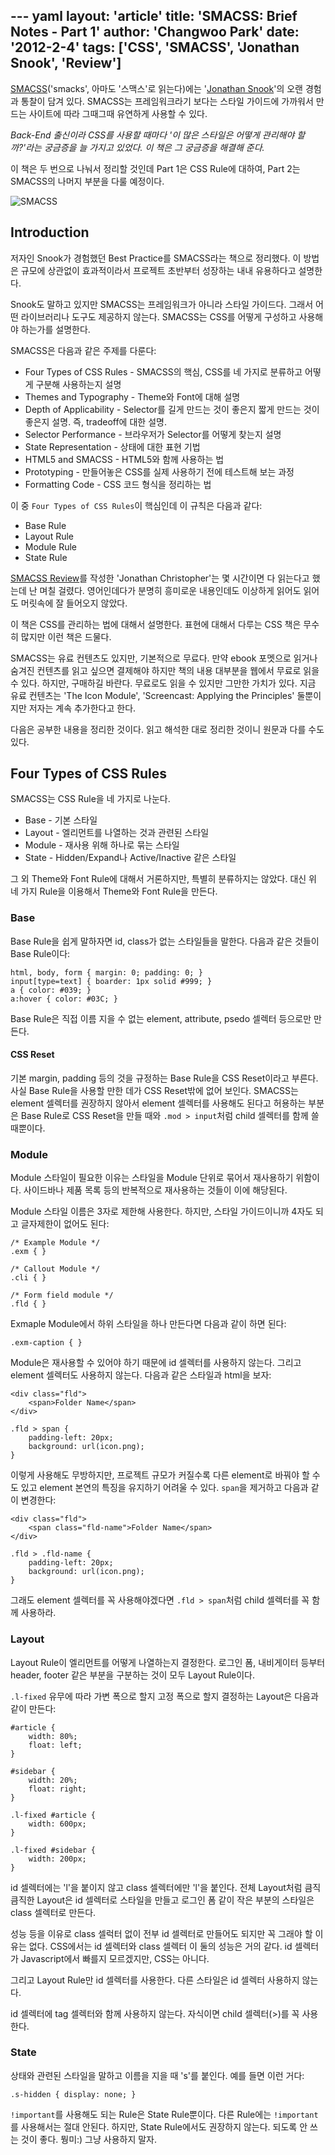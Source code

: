 --- yaml
layout: 'article'
title: 'SMACSS: Brief Notes - Part 1'
author: 'Changwoo Park'
date: '2012-2-4'
tags: ['CSS', 'SMACSS', 'Jonathan Snook', 'Review']
---

[SMACSS][]('smacks', 아마도 '스맥스'로 읽는다)에는 '[Jonathan Snook][snook]'의 오랜 경험과 통찰이 담겨 있다. SMACSS는 프레임워크라기 보다는 스타일 가이드에 가까워서 만드는 사이트에 따라 그때그때 유연하게 사용할 수 있다.

_Back-End 출신이라 CSS를 사용할 때마다 '이 많은 스타일은 어떻게 관리해야 할까?'라는 궁금증을 늘 가지고 있었다. 이 책은 그 궁금증을 해결해 준다._

이 책은 두 번으로 나눠서 정리할 것인데 Part 1은 CSS Rule에 대하여, Part 2는 SMACSS의 나머지 부분을 다룰 예정이다.

![SMACSS](/articles/2012/smacss/smacss.png)

## Introduction

저자인 Snook가 경험했던 Best Practice를 SMACSS라는 책으로 정리했다. 이 방법은 규모에 상관없이 효과적이라서 프로젝트 초반부터 성장하는 내내 유용하다고 설명한다.

Snook도 말하고 있지만 SMACSS는 프레임워크가 아니라 스타일 가이드다. 그래서 어떤 라이브러리나 도구도 제공하지 않는다. SMACSS는 CSS를 어떻게 구성하고 사용해야 하는가를 설명한다.

SMACSS은 다음과 같은 주제를 다룬다:

 * Four Types of CSS Rules - SMACSS의 핵심, CSS를 네 가지로 분류하고 어떻게 구분해 사용하는지 설명
 * Themes and Typography - Theme와 Font에 대해 설명
 * Depth of Applicability - Selector를 길게 만드는 것이 좋은지 짧게 만드는 것이 좋은지 설명. 즉, tradeoff에 대한 설명.
 * Selector Performance - 브라우저가 Selector를 어떻게 찾는지 설명
 * State Representation - 상태에 대한 표현 기법
 * HTML5 and SMACSS - HTML5와 함께 사용하는 법
 * Prototyping - 만들어놓은 CSS를 실제 사용하기 전에 테스트해 보는 과정
 * Formatting Code - CSS 코드 형식을 정리하는 법

이 중 `Four Types of CSS Rules`이 핵심인데 이 규칙은 다음과 같다:

 * Base Rule
 * Layout Rule
 * Module Rule
 * State Rule

[SMACSS Review][smacss-review]를 작성한 'Jonathan Christopher'는 몇 시간이면 다 읽는다고 했는데 난 며칠 걸렸다. 영어인데다가 분명히 흥미로운 내용인데도 이상하게 읽어도 읽어도 머릿속에 잘 들어오지 않았다.

이 책은 CSS를 관리하는 법에 대해서 설명한다. 표현에 대해서 다루는 CSS 책은 무수히 많지만 이런 책은 드물다.

SMACSS는 유료 컨텐츠도 있지만, 기본적으로 무료다. 만약 ebook 포멧으로 읽거나 숨겨진 컨텐츠를 읽고 싶으면 결제해야 하지만 책의 내용 대부분을 웹에서 무료로 읽을 수 있다. 하지만, 구매하길 바란다. 무료로도 읽을 수 있지만 그만한 가치가 있다. 지금 유료 컨텐츠는 'The Icon Module', 'Screencast: Applying the Principles' 둘뿐이지만 저자는 계속 추가한다고 한다.

[smacss-review]: http://mondaybynoon.com/20120109/book-review-smacss/
[SMACSS]: http://smacss.com/
[snook]: http://snook.ca/

다음은 공부한 내용을 정리한 것이다. 읽고 해석한 대로 정리한 것이니 원문과 다를 수도 있다. 

## Four Types of CSS Rules

SMACSS는 CSS Rule을 네 가지로 나눈다.

 * Base - 기본 스타일
 * Layout - 엘리먼트를 나열하는 것과 관련된 스타일
 * Module - 재사용 위해 하나로 묶는 스타일
 * State - Hidden/Expand나 Active/Inactive 같은 스타일

그 외 Theme와 Font Rule에 대해서 거론하지만, 특별히 분류하지는 않았다. 대신 위 네 가지 Rule을 이용해서 Theme와 Font Rule을 만든다.

### Base

Base Rule을 쉽게 말하자면 id, class가 없는 스타일들을 말한다. 다음과 같은 것들이 Base Rule이다:

	html, body, form { margin: 0; padding: 0; }
	input[type=text] { boarder: 1px solid #999; }
	a { color: #039; }
	a:hover { color: #03C; }

Base Rule은 직접 이름 지을 수 없는 element, attribute, psedo 셀렉터 등으로만 만든다.

#### CSS Reset

기본 margin, padding 등의 것을 규정하는 Base Rule을 CSS Reset이라고 부른다. 사실 Base Rule을 사용할 만한 데가 CSS Reset밖에 없어 보인다. SMACSS는 element 셀렉터를 권장하지 않아서 element 셀렉터를 사용해도 된다고 허용하는 부분은 Base Rule로 CSS Reset을 만들 때와 `.mod > input`처럼 child 셀렉터를 함께 쓸 때뿐이다.

### Module

Module 스타일이 필요한 이유는 스타일을 Module 단위로 묶어서 재사용하기 위함이다. 사이드바나 제품 목록 등의 반복적으로 재사용하는 것들이 이에 해당된다. 

Module 스타일 이름은 3자로 제한해 사용한다. 하지만, 스타일 가이드이니까 4자도 되고 글자제한이 없어도 된다:

	/* Example Module */
	.exm { }
	
	/* Callout Module */
	.cli { }
	
	/* Form field module */
	.fld { }

Exmaple Module에서 하위 스타일을 하나 만든다면 다음과 같이 하면 된다:

	.exm-caption { }

Module은 재사용할 수 있어야 하기 때문에 id 셀렉터를 사용하지 않는다. 그리고 element 셀렉터도 사용하지 않는다. 다음과 같은 스타일과 html을 보자:

	<div class="fld">
		<span>Folder Name</span>
	</div>

	.fld > span {
		padding-left: 20px;
		background: url(icon.png);
	}

이렇게 사용해도 무방하지만, 프로젝트 규모가 커질수록 다른 element로 바꿔야 할 수도 있고 element 본연의 특징을 유지하기 어려울 수 있다. `span`을 제거하고 다음과 같이 변경한다:

	<div class="fld">
		<span class="fld-name">Folder Name</span>
	</div>

	.fld > .fld-name {
		padding-left: 20px;
		background: url(icon.png);
	}

그래도 element 셀렉터를 꼭 사용해야겠다면 `.fld > span`처럼 child 셀렉터를 꼭 함께 사용하라.

### Layout

Layout Rule이 엘리먼트를 어떻게 나열하는지 결정한다. 로그인 폼, 내비게이터 등부터 header, footer 같은 부분을 구분하는 것이 모두 Layout Rule이다.

`.l-fixed` 유무에 따라 가변 폭으로 할지 고정 폭으로 할지 결정하는 Layout은 다음과 같이 만든다:

	#article {
		width: 80%;
		float: left;
	}

	#sidebar {
		width: 20%;
		float: right;
	}

	.l-fixed #article {
		width: 600px;
	}

	.l-fixed #sidebar {
		width: 200px;
	}

id 셀렉터에는 'l'을 붙이지 않고 class 셀렉터에만 'l'을 붙인다. 전체 Layout처럼 큼직큼직한 Layout은 id 셀렉터로 스타일을 만들고 로그인 폼 같이 작은 부분의 스타일은 class 셀렉터로 만든다.

성능 등을 이유로 class 셀럭터 없이 전부 id 셀렉터로 만들어도 되지만 꼭 그래야 할 이유는 없다. CSS에서는 id 셀렉터와 class 셀렉터 이 둘의 성능은 거의 같다. id 셀렉터가 Javascript에서 빠를지 모르겠지만, CSS는 아니다. 

그리고 Layout Rule만 id 셀렉터를 사용한다. 다른 스타일은 id 셀렉터 사용하지 않는다.

id 셀렉터에 tag 셀렉터와 함께 사용하지 않는다. 자식이면 child 셀렉터(>)를 꼭 사용한다.

### State

상태와 관련된 스타일을 말하고 이름을 지을 때 's'를 붙인다. 예를 들면 이런 거다:

	.s-hidden { display: none; }

`!important`를 사용해도 되는 Rule은 State Rule뿐이다. 다른 Rule에는 `!important`를 사용해서는 절대 안된다. 하지만, State Rule에서도 권장하지 않는다. 되도록 안 쓰는 것이 좋다. 뭥미:) 그냥 사용하지 말자.

